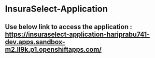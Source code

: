 # InsuraSelect-Application

## Use below link to access the application : https://insuraselect-application-hariprabu741-dev.apps.sandbox-m2.ll9k.p1.openshiftapps.com/
